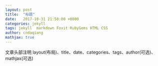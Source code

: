 ```yaml
---
layout: post
title:  "标题"
date:   2017-10-31 21:50:00 +0800
categories: jekyll
tags: jekyll  markdown Foxit RubyGems HTML CSS
author: cndaqiang
mathjax: true
---
```

文章头部注明 layout(布局)、title、date、categories、tags、author(可选)、mathjax(可选)

